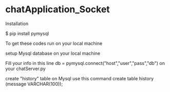 # chatApplication_Socket

Installation

$ pip install pymysql

To get these codes run on your local machine

setup Mysql database on your local machine

Fill your info in this line db = pymysql.connect("host","user","pass","db") on your chatServer.py

create "history" table on Mysql use this command create table history (message VARCHAR(100));

